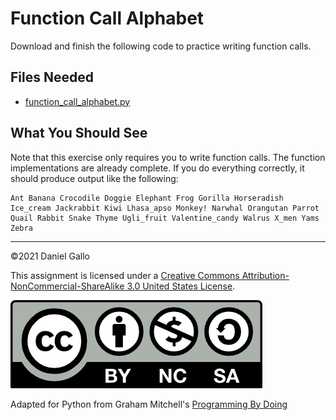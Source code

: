 # Function Call Alphabet


Download and finish the following code to practice writing function
calls.


## Files Needed

* [function_call_alphabet.py](../_static/examples/function_call_alphabet.py)


What You Should See
-------------------


Note that this exercise only requires you to write function calls.
The function implementations are already complete. If you do everything
correctly, it should produce output like the following:



```
Ant Banana Crocodile Doggie Elephant Frog Gorilla Horseradish Ice_cream Jackrabbit Kiwi Lhasa_apso Monkey! Narwhal Orangutan Parrot Quail Rabbit Snake Thyme Ugli_fruit Valentine_candy Walrus X_men Yams Zebra
```


---


©2021 Daniel Gallo


This assignment is licensed under a
[Creative Commons Attribution-NonCommercial-ShareAlike 3.0 United States License](https://creativecommons.org/licenses/by-nc-sa/3.0/us/deed.en_US).  

![Creative Commons License](images/by-nc-sa.png)





Adapted for Python from Graham Mitchell's [Programming By Doing](https://programmingbydoing.com/)